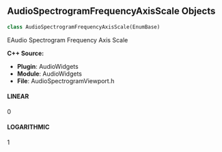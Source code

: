 ## AudioSpectrogramFrequencyAxisScale Objects

```python
class AudioSpectrogramFrequencyAxisScale(EnumBase)
```

EAudio Spectrogram Frequency Axis Scale

**C++ Source:**

- **Plugin**: AudioWidgets
- **Module**: AudioWidgets
- **File**: AudioSpectrogramViewport.h

<a id="unreal.AudioSpectrogramFrequencyAxisScale.LINEAR"></a>

#### LINEAR

0

<a id="unreal.AudioSpectrogramFrequencyAxisScale.LOGARITHMIC"></a>

#### LOGARITHMIC

1

<a id="unreal.AudioSpectrogramFrequencyAxisPixelBucketMode"></a>